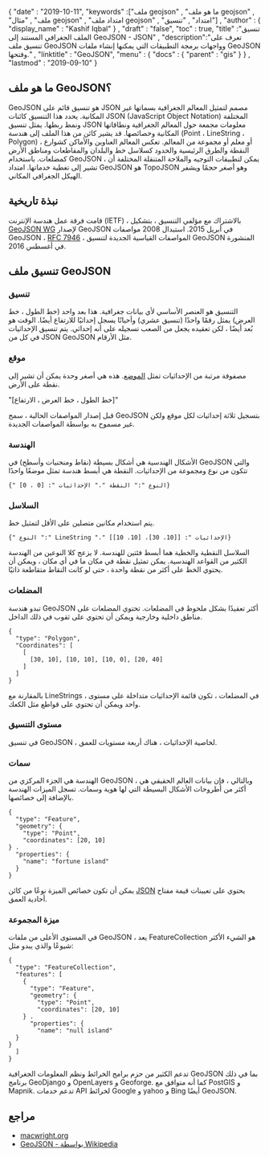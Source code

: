 {
  "date" : "2019-10-11",
  "keywords" :["ملف geojson" , "ما هو ملف geojson" , "ملف" , "مثال geojson" , "امتداد ملف geojson" , "امتداد" , "تنسيق"] ,
  "author" : {
    "display_name" : "Kashif Iqbal"
} ,
  "draft" : "false",
  "toc" : true,
  "title" :"تنسيق الملف الجغرافي المستند إلى GeoJSON - JSON" ,
  "description":"تعرف على تنسيق ملف GeoJSON وواجهات برمجة التطبيقات التي يمكنها إنشاء ملفات GeoJSON وفتحها." ,
  "linktitle" : "GeoJSON",
  "menu" : {
    "docs" : {
      "parent" : "gis"
}
} ,
  "lastmod" : "2019-09-10"
}

## ما هو ملف GeoJSON؟

GeoJSON هو تنسيق قائم على JSON مصمم لتمثيل المعالم الجغرافية بسماتها غير المكانية. يحدد هذا التنسيق كائنات JSON (JavaScript Object Notation) المختلفة ونمط ربطها. يمثل تنسيق JSON معلومات مجمعة حول المعالم الجغرافية ونطاقاتها المكانية وخصائصها. قد يشير كائن من هذا الملف إلى هندسة (Point ، LineString ، Polygon) ، أو معلم أو مجموعة من المعالم. تعكس المعالم العناوين والأماكن كشوارع النقطة والطرق الرئيسية والحدود كسلاسل خط والبلدان والمقاطعات ومناطق الأرض كمضلعات. باستخدام GeoJSON ، يمكن لتطبيقات التوجيه والملاحة المتنقلة المختلفة أن تشير إلى تغطية خدماتها. امتداد GeoJSON هو TopoJSON وهو أصغر حجمًا ويشفر الهيكل الجغرافي المكاني.

## نبذة تاريخية ##

قامت فرقة عمل هندسة الإنترنت (IETF) ، بالاشتراك مع مؤلفي التنسيق ، بتشكيل [GeoJSON WG](https://datatracker.ietf.org/wg/geojson/charter/) لإصدار GeoJSON في أبريل 2015. استبدال 2008 مواصفات GeoJSON ، [RFC 7946](https://tools.ietf.org/html/rfc7946) ، المواصفات القياسية الجديدة لتنسيق GeoJSON المنشورة في أغسطس 2016.

## تنسيق ملف GeoJSON ##

### تنسيق ###

التنسيق هو العنصر الأساسي لأي بيانات جغرافية. هذا بعد واحد (خط الطول ، خط العرض) يمثل رقمًا واحدًا (تنسيق عشري) وأحيانًا يسجل إحداثيًا للارتفاع أيضًا. الوقت هو بُعد أيضًا ، لكن تعقيده يجعل من الصعب تسجيله على أنه إحداثي. يتم تنسيق الإحداثيات في كل من JSON GeoJSON مثل الأرقام.

### موقع ###

مصفوفة مرتبة من الإحداثيات تمثل [الموضع](https://geojson.org/geojson-spec.html#positions). هذه هي أصغر وحدة يمكن أن تشير إلى نقطة على الأرض.

"[خط الطول ، خط العرض ، الارتفاع]"

قبل إصدار المواصفات الحالية ، سمح GeoJSON بتسجيل ثلاثة إحداثيات لكل موقع ولكن غير مسموح به بواسطة المواصفات الجديدة.

### الهندسة ###

الأشكال الهندسية هي أشكال بسيطة (نقاط ومنحنيات وأسطح) في GeoJSON والتي تتكون من نوع ومجموعة من الإحداثيات. النقطة هي أبسط هندسة تمثل موضعًا واحدًا

`{" النوع ":" النقطة "،" الإحداثيات ": [0 ، 0]}`

### السلاسل ###

يتم استخدام مكانين متصلين على الأقل لتمثيل خط.

`{" النوع ":" LineString "،" الإحداثيات ": [[10، 30]، [10، 10]]}`

السلاسل النقطية والخطية هما أبسط فئتين للهندسة. لا يزعج كلا النوعين من الهندسة الكثير من القواعد الهندسية. يمكن تمثيل نقطة في مكان ما في أي مكان ، ويمكن أن يحتوي الخط على أكثر من نقطة واحدة ، حتى لو كانت النقاط متقاطعة ذاتيًا.

### المضلعات ###

تبدو هندسة GeoJSON أكثر تعقيدًا بشكل ملحوظ في المضلعات. تحتوي المضلعات على مناطق داخلية وخارجية ويمكن أن تحتوي على ثقوب في ذلك الداخل.

```
{
  "type": "Polygon",
  "Coordinates": [
    [
      [30, 10], [10, 10], [10, 0], [20, 40]
    ]
  ]
}
```

بالمقارنة مع LineStrings ، في المضلعات ، تكون قائمة الإحداثيات متداخلة على مستوى واحد ويمكن أن تحتوي على قواطع مثل الكعك.

### مستوى التنسيق ###

في تنسيق GeoJSON ، لخاصية الإحداثيات ، هناك أربعة مستويات للعمق.

### سمات ###

الهندسة هي الجزء المركزي من GeoJSON ، وبالتالي ، فإن بيانات العالم الحقيقي هي أكثر من أطروحات الأشكال البسيطة التي لها هوية وسمات. تسجل الميزات الهندسة بالإضافة إلى خصائصها.

```
{
  "type": "Feature",
  "geometry": {
    "type": "Point",
    "coordinates": [20, 10]
} ،
  "properties": {
    "name": "fortune island"
  }
}

```

يمكن أن تكون خصائص الميزة نوعًا من كائن [JSON](http://json.org/) يحتوي على تعيينات قيمة مفتاح أحادية العمق.

### ميزة المجموعة ###

في المستوى الأعلى من ملفات GeoJSON ، يعد FeatureCollection هو الشيء الأكثر شيوعًا والذي يبدو مثل:

```
{
  "type": "FeatureCollection",
  "features": [
    {
      "type": "Feature",
      "geometry": {
        "type": "Point",
        "coordinates": [20, 10]
    } ،
      "properties": {
        "name": "null island"
  }
}
  ]
}
```

تدعم الكثير من حزم برامج الخرائط ونظم المعلومات الجغرافية GeoJSON بما في ذلك برنامج GeoDjango و OpenLayers و Geoforge. كما أنه متوافق مع PostGIS و Mapnik. تدعم خدمات API لخرائط Google و yahoo و Bing أيضًا GeoJSON.

## مراجع ##

* [macwright.org](https://macwright.org/2015/03/23/geojson-second-bite.html)
* [GeoJSON - بواسطة Wikipedia](https://en.wikipedia.org/wiki/GeoJSON)

